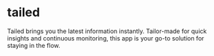 # tailed
Tailed brings you the latest information instantly. Tailor-made for quick insights and continuous monitoring, this app is your go-to solution for staying in the flow.
